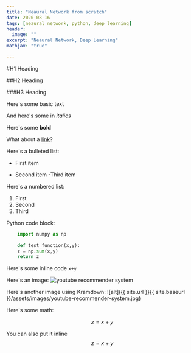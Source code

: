 ```yaml
---
title: "Neaural Network from scratch"
date: 2020-08-16
tags: [neaural network, python, deep learning]
header:
  image: ""
excerpt: "Neaural Network, Deep Learning"
mathjax: "true"

---
```


#H1 Heading

##H2 Heading

###H3 Heading

Here's some basic text

And here's some in *italics*

Here's some **bold**

What about a [link](https://github.com/in/jasraj-date)?

Here's a bulleted list:
* First item
+ Second item
-Third item

Here's a numbered list:
1. First
2. Second
3. Third

Python code block:
```python
    import numpy as np
    
    def test_function(x,y):
    z = np.sum(x,y)
    return z
```
Here's some inline code `x+y`

Here's an image:
<img src="{{ site.url }}{{ site.baseurl }}/assets/images/youtube-recommender-system.jpg" alt="youtube recommender system">

Here's another image using Kramdown:
![alt]({{ site.url }}{{ site.baseurl }}/assets/images/youtube-recommender-system.jpg)

Here's some math:

$$z=x+y$$

You can also put it inline $$z=x+y$$
